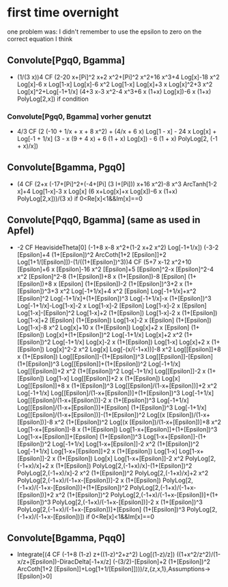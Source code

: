 # first time overnight
one problem was: I didn't remember to use the epsilon to zero on the correct equation I think

## Convolute[Pgq0, Bgamma]
-   (1/(3 x))4 CF (2-20 x+\[Pi]^2 x+2 x^2+\[Pi]^2 x^2+16 x^3+4 Log[x]-18 x^2 Log[x]-6 x Log[1-x] Log[x]-6 x^2 Log[1-x] Log[x]+3 x Log[x]^2+3 x^2 Log[x]^2+Log[-1+1/x] (4+3 x-3 x^2-4 x^3+6 x (1+x) Log[x])-6 x (1+x) PolyLog[2,x]) if condition

### Convolute[Pgq0, Bgamma] vorher genutzt
-   4/3 CF (2 (-10 + 1/x + x + 8 x^2) + (4/x + 6 x) Log[1 - x] - 24 x Log[x] + Log[-1 + 1/x] (3 - x (9 + 4 x) + 6 (1 + x) Log[x]) - 6 (1 + x) PolyLog[2, (-1 + x)/x])

## Convolute[Bgamma, Pgq0]
-   (4 CF (2+x (-17+\[Pi]^2+(-4+\[Pi] (3 I+\[Pi])) x+16 x^2)-8 x^3 ArcTanh[1-2 x]+4 Log[1-x]-3 x Log[x] (6 x+Log[x]+x Log[x])-6 x (1+x) PolyLog[2,x]))/(3 x) if 0<Re[x]<1&&Im[x]==0


## Convolute[Pqq0, Bgamma] (same as used in Apfel)
- -2 CF HeavisideTheta[0] (-1+8 x-8 x^2+(1-2 x+2 x^2) Log[-1+1/x]) (-3-2 \[Epsilon]+4 (1+\[Epsilon])^2 ArcCoth[1+2 \[Epsilon]]+2 Log[1+1/\[Epsilon]])-(1/((1+\[Epsilon])^3))4 CF (5+7 x-12 x^2+10 \[Epsilon]+6 x \[Epsilon]-16 x^2 \[Epsilon]+5 \[Epsilon]^2-x \[Epsilon]^2-4 x^2 \[Epsilon]^2-8 (1+\[Epsilon])+8 x (1+\[Epsilon])-8 \[Epsilon] (1+\[Epsilon])+8 x \[Epsilon] (1+\[Epsilon])-2 (1+\[Epsilon])^3+2 x (1+\[Epsilon])^3+3 x^2 Log[-1+1/x]+4 x^2 \[Epsilon] Log[-1+1/x]+x^2 \[Epsilon]^2 Log[-1+1/x]+(1+\[Epsilon])^3 Log[-1+1/x]-x (1+\[Epsilon])^3 Log[-1+1/x]-Log[1-x]-2 x Log[1-x]-2 \[Epsilon] Log[1-x]-2 x \[Epsilon] Log[1-x]-\[Epsilon]^2 Log[1-x]+2 (1+\[Epsilon]) Log[1-x]-2 x (1+\[Epsilon]) Log[1-x]+2 \[Epsilon] (1+\[Epsilon]) Log[1-x]-2 x \[Epsilon] (1+\[Epsilon]) Log[1-x]-8 x^2 Log[x]+10 x (1+\[Epsilon]) Log[x]+2 x \[Epsilon] (1+\[Epsilon]) Log[x]+(1+\[Epsilon])^2 Log[-1+1/x] Log[x]+2 x^2 (1+\[Epsilon])^2 Log[-1+1/x] Log[x]-2 x (1+\[Epsilon]) Log[1-x] Log[x]+2 x (1+\[Epsilon]) Log[x]^2-2 x^2 Log[x] Log[-(x/(-1+x))]-8 x^2 Log[\[Epsilon]]+8 x (1+\[Epsilon]) Log[\[Epsilon]]-(1+\[Epsilon])^3 Log[\[Epsilon]]-\[Epsilon] (1+\[Epsilon])^3 Log[\[Epsilon]]+(1+\[Epsilon])^2 Log[-1+1/x] Log[\[Epsilon]]+2 x^2 (1+\[Epsilon])^2 Log[-1+1/x] Log[\[Epsilon]]-2 x (1+\[Epsilon]) Log[1-x] Log[\[Epsilon]]+2 x (1+\[Epsilon]) Log[x] Log[\[Epsilon]]+8 x (1+\[Epsilon])^3 Log[\[Epsilon]/(1-x+\[Epsilon])]+2 x^2 Log[-1+1/x] Log[\[Epsilon]/(1-x+\[Epsilon])]+(1+\[Epsilon])^3 Log[-1+1/x] Log[\[Epsilon]/(1-x+\[Epsilon])]-2 x (1+\[Epsilon])^3 Log[-1+1/x] Log[\[Epsilon]/(1-x+\[Epsilon])]+\[Epsilon] (1+\[Epsilon])^3 Log[-1+1/x] Log[\[Epsilon]/(1-x+\[Epsilon])]-(1+\[Epsilon])^2 Log[(x \[Epsilon])/(1-x+\[Epsilon])]-8 x^2 (1+\[Epsilon])^2 Log[(x \[Epsilon])/(1-x+\[Epsilon])]+8 x^2 Log[1-x+\[Epsilon]]-8 x (1+\[Epsilon]) Log[1-x+\[Epsilon]]+(1+\[Epsilon])^3 Log[1-x+\[Epsilon]]+\[Epsilon] (1+\[Epsilon])^3 Log[1-x+\[Epsilon]]-(1+\[Epsilon])^2 Log[-1+1/x] Log[1-x+\[Epsilon]]-2 x^2 (1+\[Epsilon])^2 Log[-1+1/x] Log[1-x+\[Epsilon]]+2 x (1+\[Epsilon]) Log[1-x] Log[1-x+\[Epsilon]]-2 x (1+\[Epsilon]) Log[x] Log[1-x+\[Epsilon]]-2 x^2 PolyLog[2,(-1+x)/x]+2 x (1+\[Epsilon]) PolyLog[2,(-1+x)/x]-(1+\[Epsilon])^2 PolyLog[2,(-1+x)/x]-2 x^2 (1+\[Epsilon])^2 PolyLog[2,(-1+x)/x]+2 x^2 PolyLog[2,(-1+x)/(-1+x-\[Epsilon])]-2 x (1+\[Epsilon]) PolyLog[2,(-1+x)/(-1+x-\[Epsilon])]+(1+\[Epsilon])^2 PolyLog[2,(-1+x)/(-1+x-\[Epsilon])]+2 x^2 (1+\[Epsilon])^2 PolyLog[2,(-1+x)/(-1+x-\[Epsilon])]+(1+\[Epsilon])^3 PolyLog[2,(-1+x)/(-1+x-\[Epsilon])]-2 x (1+\[Epsilon])^3 PolyLog[2,(-1+x)/(-1+x-\[Epsilon])]+\[Epsilon] (1+\[Epsilon])^3 PolyLog[2,(-1+x)/(-1+x-\[Epsilon])]) if 0<Re[x]<1&&Im[x]==0

## Convolute[Bgamma, Pqq0]
- Integrate[(4 CF (-1+8 (1-z) z+((1-z)^2+z^2) Log[(1-z)/z]) ((1+x^2/z^2)/(1-x/z+\[Epsilon])-DiracDelta[-1+x/z] (-(3/2)-\[Epsilon]+2 (1+\[Epsilon])^2 ArcCoth[1+2 \[Epsilon]]+Log[1+1/\[Epsilon]])))/z,{z,x,1},Assumptions->\[Epsilon]>0]
